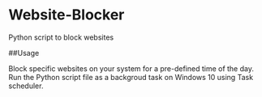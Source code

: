 # Website-Blocker
Python script to block websites

##Usage

Block specific websites on your system for a pre-defined time of the day. Run the Python script file as a backgroud task on Windows 10 using Task scheduler.

